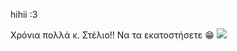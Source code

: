hihii :3

Χρόνια πολλά κ. Στέλιο!! Να τα εκατοστήσετε 😁
![](https://i0.wp.com/www.giortazo.gr/wp-content/uploads/2017/05/6535473_815e3.gif?ssl=1)
